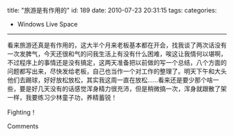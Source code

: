 title: "旅游是有作用的"
id: 189
date: 2010-07-23 20:31:15
tags: 
categories: 
- Windows Live Space
---


看来旅游还真是有作用的，这大半个月来老板基本都在开会，找我谈了两次话没有一次发脾气，今天还很和气的问我生活上有没有什么困难，唉这让我情何以堪啊，不过程序上的事情还是没有搞定，这两天准备把以前做的写一个总结，八个方面的问题都写出来，尽快发给老板，自己也当作一个对工作的整理了。明天下午和大头他们去踢球，好好放松放松，其实我这周一直在放松……看来还是要少那个啥一些，要是好几天没有的话感觉浑身精力很充沛，但是稍微搞一次，浑身就跟散了架一样，我要练习少林童子功，养精蓄锐！

Fighting！

Comments
